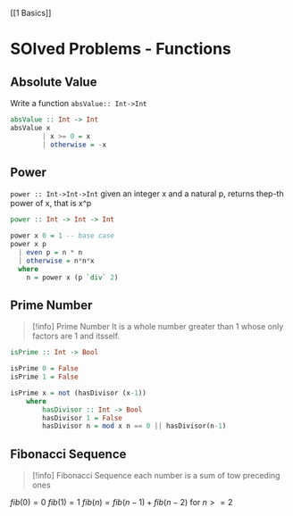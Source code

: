 
[[1 Basics]]


# SOlved Problems - Functions

## Absolute Value
Write a function `absValue:: Int->Int`

```haskell
absValue :: Int -> Int
absValue x
        | x >= 0 = x
        | otherwise = -x
```


## Power
`power :: Int->Int->Int`
given an integer x and a natural p, returns thep-th power of x, that is x^p

```haskell
power :: Int -> Int -> Int

power x 0 = 1 -- base case
power x p
  | even p = n * n
  | otherwise = n*n*x
  where
    n = power x (p `div` 2)
```


## Prime Number
>[!info] Prime Number
>It is a whole number greater than 1 whose only factors are 1 and itsself.


```haskell
isPrime :: Int -> Bool

isPrime 0 = False
isPrime 1 = False

isPrime x = not (hasDivisor (x-1))
	where
		hasDivisor :: Int -> Bool
		hasDivisor 1 = False
		hasDivisor n = mod x n == 0 || hasDivisor(n-1)
```

## Fibonacci Sequence
>[!info] Fibonacci Sequence
>each number is a sum of tow preceding ones

$fib(0)=0$
$fib(1)=1$
$fib(n)=fib(n-1)+fib(n-2)$ for $n>=2$









